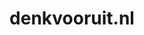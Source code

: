 ---
layout: post
title: "denkvooruit.nl"
internal_url: "/dutchgov/denkvooruit.nl.html"
subdomains_count: 7
all_subdomains_count: 8
urls_count: 7
ssl_rank: 100
http_rank: 69.285714285714
url_link: /data/denkvooruit.nl/urls.txt
all_subdomains_link: /data/denkvooruit.nl/all_subdomains.txt
subdomains_link: /data/denkvooruit.nl/subdomains.txt
categories: dutchgov
---
